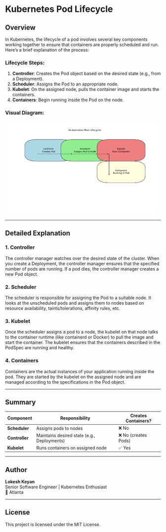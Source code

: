 
# Kubernetes Pod Lifecycle

## Overview
In Kubernetes, the lifecycle of a pod involves several key components working together to ensure that containers are properly scheduled and run. Here’s a brief explanation of the process:

### Lifecycle Steps:
1. **Controller**: Creates the Pod object based on the desired state (e.g., from a Deployment).
2. **Scheduler**: Assigns the Pod to an appropriate node.
3. **Kubelet**: On the assigned node, pulls the container image and starts the containers.
4. **Containers**: Begin running inside the Pod on the node.

### Visual Diagram:
![Kubernetes Pod Lifecycle](images/pod_lifecycle.png)

---

## Detailed Explanation

### 1. Controller
The controller manager watches over the desired state of the cluster. When you create a Deployment, the controller manager ensures that the specified number of pods are running. If a pod dies, the controller manager creates a new Pod object.

### 2. Scheduler
The scheduler is responsible for assigning the Pod to a suitable node. It looks at the unscheduled pods and assigns them to nodes based on resource availability, taints/tolerations, affinity rules, etc.

### 3. Kubelet
Once the scheduler assigns a pod to a node, the kubelet on that node talks to the container runtime (like containerd or Docker) to pull the image and start the container. The kubelet ensures that the containers described in the PodSpec are running and healthy.

### 4. Containers
Containers are the actual instances of your application running inside the pod. They are started by the kubelet on the assigned node and are managed according to the specifications in the Pod object.

---

## Summary

| Component         | Responsibility                          | Creates Containers? |
|------------------|------------------------------------------|---------------------|
| **Scheduler**     | Assigns pods to nodes                    | ❌ No               |
| **Controller**    | Maintains desired state (e.g., Deployments) | ❌ No (creates Pods) |
| **Kubelet**       | Runs containers on assigned node         | ✅ Yes              |

---

## Author

**Lokesh Keyan**  
Senior Software Engineer | Kubernetes Enthusiast  
📍 Atlanta

---

## License

This project is licensed under the MIT License.
